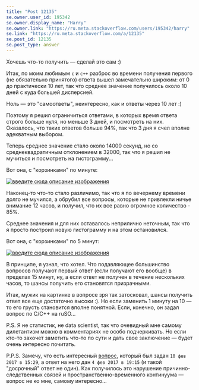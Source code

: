 ```yaml
---
title: "Post 12135"
se.owner.user_id: 195342
se.owner.display_name: "Harry"
se.owner.link: "https://ru.meta.stackoverflow.com/users/195342/harry"
se.link: "https://ru.meta.stackoverflow.com/a/12135"
se.post_id: 12135
se.post_type: answer
---
```

<p>Хочешь что-то получить — сделай это сам :)</p>
<p>Итак, по моим любимым <code>c</code> и <code>c++</code> разброс во времени получения первого (не обязательно принятого) ответа вышел замечательно широким: от 0 до практически 10 лет, так что среднее значение получилось около 10 дней с куда большей дисперсией.</p>
<p>Ноль — это &quot;самоответы&quot;, неинтересно, как и ответы через 10 лет :)</p>
<p>Поэтому я решил ограничиться ответами, в которых время ответа строго больше нуля, но меньше 3 дней, и посмотреть на них. Оказалось, что таких ответов больше 94%, так что 3 дня я счел вполне адекватным выбором.</p>
<p>Теперь среднее значение стало около 14000 секунд, но со среднеквадратичным отклонением в 32000, так что я решил не мучиться и посмотреть на гистограмму...</p>
<p>Вот она, с &quot;корзинками&quot; по минуте:</p>
<p><a href="https://i.stack.imgur.com/JCXv6.jpg" rel="nofollow noreferrer"><img src="https://i.stack.imgur.com/JCXv6.jpg" alt="введите сюда описание изображения" /></a></p>
<p>Наконец-то что-то стало различимо, так что я по вечернему времени долго не мучился, а обрубил все вопросы, которые не привлекли ничье внимание 12 часов, и получил, что их все равно огромное количество - 85%.</p>
<p>Среднее значения и для них оставалось неприлично неточным, так что я просто построил новую гистограмму и на этом остановился.</p>
<p>Вот она, с &quot;корзинками&quot; по 5 минут:</p>
<p><a href="https://i.stack.imgur.com/4FR7N.jpg" rel="nofollow noreferrer"><img src="https://i.stack.imgur.com/4FR7N.jpg" alt="введите сюда описание изображения" /></a></p>
<p>В принципе, я узнал, что хотел. Что подавляющее большинство вопросов получают первый ответ (если получают его вообще) в пределах 15 минут, ну, а если ответ не получен в течение нескольких часов, то шансы получить его становятся призрачными.</p>
<p>Итак, мужик на картинке в вопросе зря так затосковал, шансы получить ответ все еще достаточно высоки :). Но если заменить 1 минуту на 10 — то его грусть становится вполне понятной. Если, конечно, он задал вопрос по C/C++ на ruSO...</p>
<p>P.S. Я не статистик, не data scientist, так что очевидный мне самому дилетантизм можно в комментариях не особо подчеркивать. Но если кто-то захочет заметить что-то по сути и дать свое заключение — будет очень интересно почитать.</p>
<p>P.P.S. Замечу, что есть интересный <a href="https://ru.stackoverflow.com/q/626264/195342">вопрос</a>, который был задан <code>10 фев 2017 в 15:29</code>, а ответ на него дан <code>4 фев 2017 в 19:15</code> (и такой &quot;досрочный&quot; ответ не один). Как получилось это нарушение причинно-следственных связей и пространственно-временного континуума — вопрос не ко мне, самому интересно...</p>
